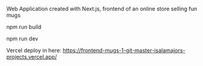 Web Application created with Next.js, frontend of an online store selling fun mugs  

npm run build  

npm run dev  

Vercel deploy in here: https://frontend-mugs-1-git-master-isalamajors-projects.vercel.app/
